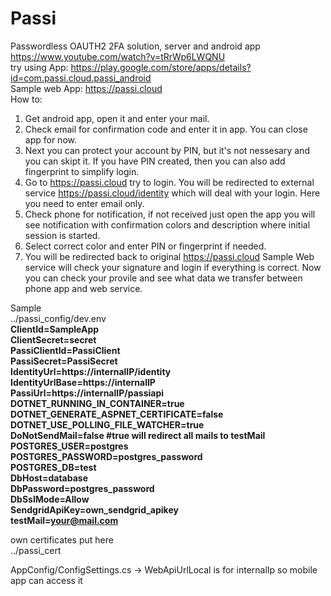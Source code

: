 # Passi
Passwordless OAUTH2 2FA solution, server and android app
<br>
https://www.youtube.com/watch?v=tRrWp6LWQNU
<br>
try using
App: https://play.google.com/store/apps/details?id=com.passi.cloud.passi_android
<br>
Sample web App: https://passi.cloud <br>
How to:<br>
1. Get android app, open it and enter your mail.<br>
2. Check email for confirmation code and enter it in app. You can close app for now.<br>
3. Next you can protect your account by PIN, but it's not nessesary and you can skipt it. If you have PIN created, then you can also add fingerprint to simplify login.<br>
4. Go to https://passi.cloud try to login. You will be redirected to external service https://passi.cloud/identity which will deal with your login. Here you need to enter email only.<br>
5. Check phone for notification, if not received just open the app you will see notification with confirmation colors and description where initial session is started.<br>
6. Select correct color and enter PIN or fingerprint if needed.
7. You will be redirected back to original https://passi.cloud Sample Web service will check your signature and login if everything is correct. Now you can check your provile and see what data we transfer between phone app and web service.


Sample
<br>
../passi_config/dev.env<br>
<b>
ClientId=SampleApp<br>
ClientSecret=secret<br>
PassiClientId=PassiClient<br>
PassiSecret=PassiSecret<br>
IdentityUrl=https://internalIP/identity<br>
IdentityUrlBase=https://internalIP<br>
PassiUrl=https://internalIP/passiapi<br>
DOTNET_RUNNING_IN_CONTAINER=true<br>
DOTNET_GENERATE_ASPNET_CERTIFICATE=false<br>
DOTNET_USE_POLLING_FILE_WATCHER=true<br>
DoNotSendMail=false #true will redirect all mails to testMail<br>
POSTGRES_USER=postgres<br>
POSTGRES_PASSWORD=postgres_password<br>
POSTGRES_DB=test<br>
DbHost=database<br>
DbPassword=postgres_password<br>
DbSslMode=Allow<br>
SendgridApiKey=own_sendgrid_apikey<br>
testMail=your@mail.com<br>
</b>

own certificates put here<br>
../passi_cert<br>

AppConfig/ConfigSettings.cs -> WebApiUrlLocal is for internalIp so mobile app can access it
